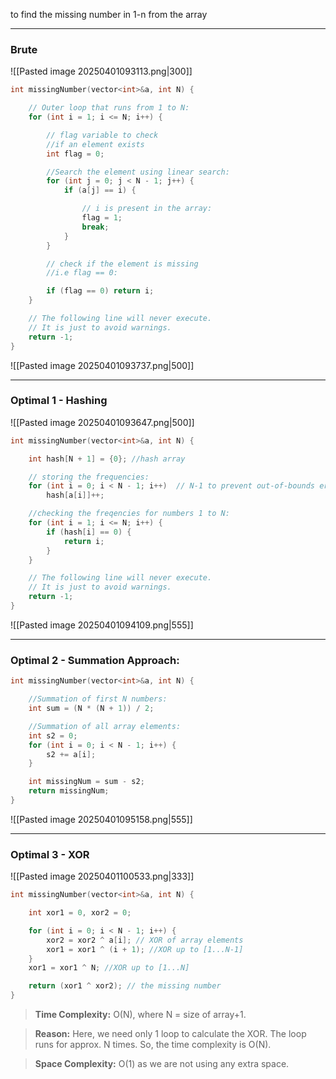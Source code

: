 to find the missing number in 1-n from the array

---
### Brute

![[Pasted image 20250401093113.png|300]]

```cpp
int missingNumber(vector<int>&a, int N) {

    // Outer loop that runs from 1 to N:
    for (int i = 1; i <= N; i++) {

        // flag variable to check
        //if an element exists
        int flag = 0;

        //Search the element using linear search:
        for (int j = 0; j < N - 1; j++) {
            if (a[j] == i) {

                // i is present in the array:
                flag = 1;
                break;
            }
        }

        // check if the element is missing
        //i.e flag == 0:

        if (flag == 0) return i;
    }

    // The following line will never execute.
    // It is just to avoid warnings.
    return -1;
}
```


![[Pasted image 20250401093737.png|500]]

---
### Optimal 1 - Hashing

![[Pasted image 20250401093647.png|500]]

```cpp
int missingNumber(vector<int>&a, int N) {

    int hash[N + 1] = {0}; //hash array

    // storing the frequencies:
    for (int i = 0; i < N - 1; i++)  // N-1 to prevent out-of-bounds error wrt vec a
        hash[a[i]]++;

    //checking the freqencies for numbers 1 to N:
    for (int i = 1; i <= N; i++) {
        if (hash[i] == 0) {
            return i;
        }
    }

    // The following line will never execute.
    // It is just to avoid warnings.
    return -1;
}
```


![[Pasted image 20250401094109.png|555]]


---
### Optimal 2 -  **Summation Approach:**

```cpp
int missingNumber(vector<int>&a, int N) {

    //Summation of first N numbers:
    int sum = (N * (N + 1)) / 2;

    //Summation of all array elements:
    int s2 = 0;
    for (int i = 0; i < N - 1; i++) {
        s2 += a[i];
    }

    int missingNum = sum - s2;
    return missingNum;
}
```

![[Pasted image 20250401095158.png|555]]


---
### Optimal 3 - XOR

![[Pasted image 20250401100533.png|333]]


```cpp
int missingNumber(vector<int>&a, int N) {

    int xor1 = 0, xor2 = 0;

    for (int i = 0; i < N - 1; i++) {
        xor2 = xor2 ^ a[i]; // XOR of array elements
        xor1 = xor1 ^ (i + 1); //XOR up to [1...N-1]
    }
    xor1 = xor1 ^ N; //XOR up to [1...N]

    return (xor1 ^ xor2); // the missing number
}
```


>**Time Complexity:** O(N), where N = size of array+1.  

>**Reason:** Here, we need only 1 loop to calculate the XOR. The loop runs for approx. N times. So, the time complexity is O(N).

>**Space Complexity:** O(1) as we are not using any extra space.